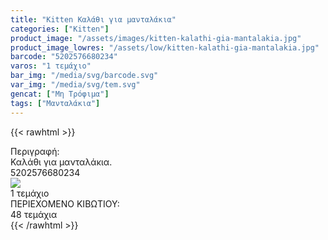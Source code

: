 ```yaml
---
title: "Kitten Καλάθι για μανταλάκια"
categories: ["Kitten"]
product_image: "/assets/images/kitten-kalathi-gia-mantalakia.jpg"
product_image_lowres: "/assets/low/kitten-kalathi-gia-mantalakia.jpg"
barcode: "5202576680234"
varos: "1 τεμάχιο"
bar_img: "/media/svg/barcode.svg"
var_img: "/media/svg/tem.svg"
gencat: ["Μη Τρόφιμα"]
tags: ["Μανταλάκια"]
---
```

{{< rawhtml >}}

<div class="product">
        <div id="sistatika">Περιγραφή:</div>
        <div class="alltext">Καλάθι για μανταλάκια.</div>
        <div id="barcode">
            <div id="barimage1"></div><span id="bartext">5202576680234</span>
        </div>
        <div id="varos">
            <div id="varosimage"><img src="/media/svg/tem.svg"></div><span id="varostext">1 τεμάχιο</span>
        </div>
        <div id="kivotio">ΠΕΡΙΕΧΟΜΕΝΟ ΚΙΒΩΤΙΟΥ:<br>48 τεμάχια</div>
        <div class="pimg"></div>
    </div>
{{< /rawhtml >}}


